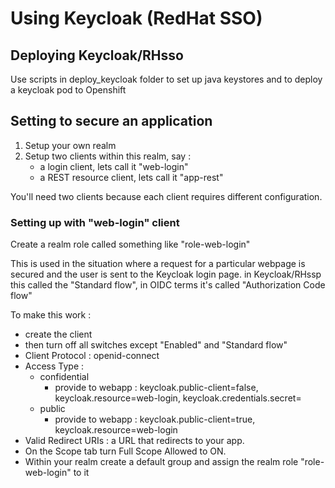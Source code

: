 # Using Keycloak (RedHat SSO)

## Deploying Keycloak/RHsso

Use scripts in deploy_keycloak folder  to set up java keystores and to deploy a keycloak pod to Openshift

## Setting to secure an application

1. Setup your own realm
2. Setup two clients within this realm, say :
   * a login client, lets call it "web-login"
   * a REST resource client, lets call it "app-rest"

You'll need two clients because each client requires different configuration. 

### Setting up with "web-login" client

Create a realm role called something like "role-web-login" 

This is used in the situation where a request for a particular webpage is secured and the user is sent to the Keycloak login page. in Keycloak/RHssp this called the "Standard flow", in OIDC terms it's called "Authorization Code flow"

To make this work : 
   * create the client
   * then turn off all switches except "Enabled" and "Standard flow"
   * Client Protocol : openid-connect
   * Access Type : 
      * confidential 
        * provide to webapp : keycloak.public-client=false, keycloak.resource=web-login, keycloak.credentials.secret=<your client secret>
      * public 
        * provide to webapp : keycloak.public-client=true, keycloak.resource=web-login      
   * Valid Redirect URIs : a URL that redirects to your app.
   * On the Scope tab turn Full Scope Allowed to ON.
   * Within your realm create a default group and assign the realm role "role-web-login" to it 
   
  

